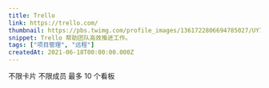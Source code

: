 ```yaml
---
title: Trello
link: https://trello.com/
thumbnail: https://pbs.twimg.com/profile_images/1361722806694785027/UY7DlO0a_400x400.png
snippet: Trello 帮助团队高效推进工作。
tags: ["项目管理", "远程"]
createdAt: 2021-06-18T00:00:00.000Z
---
```

不限卡片
不限成员
最多 10 个看板